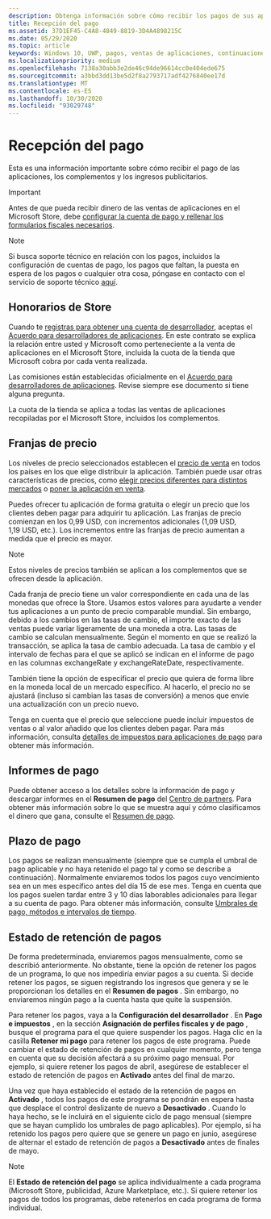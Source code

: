 ```yaml
---
description: Obtenga información sobre cómo recibir los pagos de sus aplicaciones, complementos (productos en la aplicación) y beneficios publicitarios.
title: Recepción del pago
ms.assetid: 37D1EF45-C4A8-4849-8819-3D4A4898215C
ms.date: 05/29/2020
ms.topic: article
keywords: Windows 10, UWP, pagos, ventas de aplicaciones, continuaciones de aplicaciones, pagos, gastos de tienda, retención de pago, porcentaje
ms.localizationpriority: medium
ms.openlocfilehash: 7138a30abb3e2de46c94de96614cc0e404ede675
ms.sourcegitcommit: a3bbd3dd13be5d2f8a2793717adf4276840ee17d
ms.translationtype: MT
ms.contentlocale: es-ES
ms.lasthandoff: 10/30/2020
ms.locfileid: "93029748"
---
```

# <a name="getting-paid"></a>Recepción del pago
Esta es una información importante sobre cómo recibir el pago de las aplicaciones, los complementos y los ingresos publicitarios.

> [!IMPORTANT]
> Antes de que pueda recibir dinero de las ventas de aplicaciones en el Microsoft Store, debe [configurar la cuenta de pago y rellenar los formularios fiscales necesarios](setting-up-your-payout-account-and-tax-forms.md).

> [!NOTE]
> Si busca soporte técnico en relación con los pagos, incluidos la configuración de cuentas de pago, los pagos que faltan, la puesta en espera de los pagos o cualquier otra cosa, póngase en contacto con el servicio de soporte técnico [aquí](https://developer.microsoft.com/windows/support).

## <a name="store-fee"></a>Honorarios de Store

Cuando te [registras para obtener una cuenta de desarrollador](https://developer.microsoft.com/store/register), aceptas el [Acuerdo para desarrolladores de aplicaciones](/legal/windows/agreements/app-developer-agreement). En este contrato se explica la relación entre usted y Microsoft como perteneciente a la venta de aplicaciones en el Microsoft Store, incluida la cuota de la tienda que Microsoft cobra por cada venta realizada.

Las comisiones están establecidas oficialmente en el [Acuerdo para desarrolladores de aplicaciones](/legal/windows/agreements/app-developer-agreement). Revise siempre ese documento si tiene alguna pregunta.

La cuota de la tienda se aplica a todas las ventas de aplicaciones recopiladas por el Microsoft Store, incluidos los complementos.


## <a name="price-tiers"></a>Franjas de precio

Los niveles de precio seleccionados establecen el [precio de venta](set-and-schedule-app-pricing.md#base-price) en todos los países en los que elige distribuir la aplicación. También puede usar otras características de precios, como  [elegir precios diferentes para distintos mercados](set-and-schedule-app-pricing.md#override-base-price-for-specific-markets) o [poner la aplicación en venta](put-apps-and-add-ons-on-sale.md).

Puedes ofrecer tu aplicación de forma gratuita o elegir un precio que los clientes deben pagar para adquirir tu aplicación. Las franjas de precio comienzan en los 0,99 USD, con incrementos adicionales (1,09 USD, 1,19 USD, etc.). Los incrementos entre las franjas de precio aumentan a medida que el precio es mayor.

> [!NOTE] 
> Estos niveles de precios también se aplican a los complementos que se ofrecen desde la aplicación.

Cada franja de precio tiene un valor correspondiente en cada una de las monedas que ofrece la Store. Usamos estos valores para ayudarte a vender tus aplicaciones a un punto de precio comparable mundial. Sin embargo, debido a los cambios en las tasas de cambio, el importe exacto de las ventas puede variar ligeramente de una moneda a otra. Las tasas de cambio se calculan mensualmente. Según el momento en que se realizó la transacción, se aplica la tasa de cambio adecuada. La tasa de cambio y el intervalo de fechas para el que se aplicó se indican en el informe de pago en las columnas exchangeRate y exchangeRateDate, respectivamente.

También tiene la opción de especificar el precio que quiera de forma libre en la moneda local de un mercado específico. Al hacerlo, el precio no se ajustará (incluso si cambian las tasas de conversión) a menos que envíe una actualización con un precio nuevo. 

Tenga en cuenta que el precio que seleccione puede incluir impuestos de ventas o al valor añadido que los clientes deben pagar. Para más información, consulta [detalles de impuestos para aplicaciones de pago](tax-details-for-paid-apps.md) para obtener más información.


## <a name="payout-reporting"></a>Informes de pago

Puede obtener acceso a los detalles sobre la información de pago y descargar informes en el **Resumen de pago** del [Centro de partners](https://partner.microsoft.com/dashboard). Para obtener más información sobre lo que se muestra aquí y cómo clasificamos el dinero que gana, consulte el [Resumen de pago](payout-summary.md).


## <a name="payout-timeframe"></a>Plazo de pago

Los pagos se realizan mensualmente (siempre que se cumpla el umbral de pago aplicable y no haya retenido el pago tal y como se describe a continuación). Normalmente enviaremos todos los pagos cuyo vencimiento sea en un mes específico antes del día 15 de ese mes. Tenga en cuenta que los pagos suelen tardar entre 3 y 10 días laborables adicionales para llegar a su cuenta de pago. Para obtener más información, consulte [Umbrales de pago, métodos e intervalos de tiempo](payment-thresholds-methods-and-timeframes.md).


##  <a name="payout-hold-status"></a>Estado de retención de pagos

De forma predeterminada, enviaremos pagos mensualmente, como se describió anteriormente. No obstante, tiene la opción de retener los pagos de un programa, lo que nos impediría enviar pagos a su cuenta. Si decide retener los pagos, se siguen registrando los ingresos que genera y se le proporcionan los detalles en el **Resumen de pagos** . Sin embargo, no enviaremos ningún pago a la cuenta hasta que quite la suspensión.

Para retener los pagos, vaya a la **Configuración del desarrollador** . En **Pago e impuestos** , en la sección **Asignación de perfiles fiscales y de pago** , busque el programa para el que quiere suspender los pagos. Haga clic en la casilla **Retener mi pago** para retener los pagos de este programa. Puede cambiar el estado de retención de pagos en cualquier momento, pero tenga en cuenta que su decisión afectará a su próximo pago mensual. Por ejemplo, si quiere retener los pagos de abril, asegúrese de establecer el estado de retención de pagos en **Activado** antes del final de marzo.

Una vez que haya establecido el estado de la retención de pagos en **Activado** , todos los pagos de este programa se pondrán en espera hasta que desplace el control deslizante de nuevo a **Desactivado** . Cuando lo haya hecho, se le incluirá en el siguiente ciclo de pago mensual (siempre que se hayan cumplido los umbrales de pago aplicables). Por ejemplo, si ha retenido los pagos pero quiere que se genere un pago en junio, asegúrese de alternar el estado de retención de pagos a **Desactivado** antes de finales de mayo.

> [!NOTE]
> El **Estado de retención del pago** se aplica individualmente a cada programa (Microsoft Store, publicidad, Azure Marketplace, etc.). Si quiere retener los pagos de todos los programas, debe retenerlos en cada programa de forma individual.


 

 
